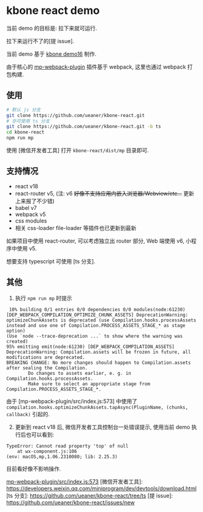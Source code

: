 # kbone react demo

当前 demo 的目标是: 拉下来就可运行.

拉下来运行不了的[提 issue].

当前 demo 基于 [kbone demo16] 制作.

由于核心的 [mp-webpack-plugin] 插件基于 webpack, 这里也通过 webpack 打包构建.

## 使用

```sh
# 默认 js 分支
git clone https://github.com/ueaner/kbone-react.git
# 亦可使用 ts 分支
git clone https://github.com/ueaner/kbone-react.git -b ts
cd kbone-react
npm run mp
```

使用 [微信开发者工具] 打开 `kbone-react/dist/mp` 目录即可.

## 支持情况

- react v18
- react-router v5, (注: v6 ~~好像不支持应用内嵌入浏览器/Webview/etc...~~ 更新上来报了不少错)
- babel v7
- webpack v5
- css modules
- 相关 css-loader file-loader 等插件也已更新到最新

如果项目中使用 react-router, 可以考虑独立出 router 部分, Web 端使用 v6, 小程序中使用 v5.

想要支持 typescript 可使用 [ts 分支].


## 其他

1. 执行 `npm run mp` 时提示

```
 10% building 0/1 entries 0/0 dependencies 0/0 modules(node:61230) [DEP_WEBPACK_COMPILATION_OPTIMIZE_CHUNK_ASSETS] DeprecationWarning: optimizeChunkAssets is deprecated (use Compilation.hooks.processAssets instead and use one of Compilation.PROCESS_ASSETS_STAGE_* as stage option)
(Use `node --trace-deprecation ...` to show where the warning was created)
95% emitting emit(node:61230) [DEP_WEBPACK_COMPILATION_ASSETS] DeprecationWarning: Compilation.assets will be frozen in future, all modifications are deprecated.
BREAKING CHANGE: No more changes should happen to Compilation.assets after sealing the Compilation.
        Do changes to assets earlier, e. g. in Compilation.hooks.processAssets.
        Make sure to select an appropriate stage from Compilation.PROCESS_ASSETS_STAGE_*.
```

由于 [mp-webpack-plugin/src/index.js:573] 中使用了 `compilation.hooks.optimizeChunkAssets.tapAsync(PluginName, (chunks, callback)` 引起的.

2. 更新到 react v18 后, 微信开发者工具控制台一处错误提示, 使用当前 demo 执行后也可以看到:

```
TypeError: Cannot read property 'top' of null
    at wx-component.js:106
(env: macOS,mp,1.06.2310080; lib: 2.25.3)
```

目前看好像不影响操作.

[kbone demo16]: https://github.com/Tencent/kbone/tree/develop/examples/demo16
[mp-webpack-plugin]: https://github.com/Tencent/kbone/tree/develop/packages/mp-webpack-plugin
[mp-webpack-plugin/src/index.js:573](https://github.com/Tencent/kbone/blob/develop/packages/mp-webpack-plugin/src/index.js#L573)
[微信开发者工具]: https://developers.weixin.qq.com/miniprogram/dev/devtools/download.html
[ts 分支]: https://github.com/ueaner/kbone-react/tree/ts
[提 issue]: https://github.com/ueaner/kbone-react/issues/new

